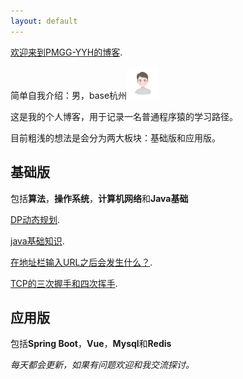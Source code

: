 ```yaml
---
layout: default
---
```


[欢迎来到PMGG-YYH的博客](./welcome-page.html).

简单自我介绍：男，base杭州<img src="resource/img/yuhang.jpg" alt="yuhang" style="zoom:5%;" />





这是我的个人博客，用于记录一名普通程序猿的学习路径。

目前粗浅的想法是会分为两大板块：基础版和应用版。

## 基础版

包括**算法**，**操作系统**，**计算机网络**和**Java基础**

[DP动态规划](./DP动态规划.html).

[java基础知识](./java基础知识.html).

[在地址栏输入URL之后会发生什么？](./在地址栏输入URL之后会发生什么？.html).

[TCP的三次握手和四次挥手](./TCP的三次握手和四次挥手.html).

## 应用版

包括**Spring Boot**，**Vue**，**Mysql**和**Redis**



*每天都会更新，如果有问题欢迎和我交流探讨。*
